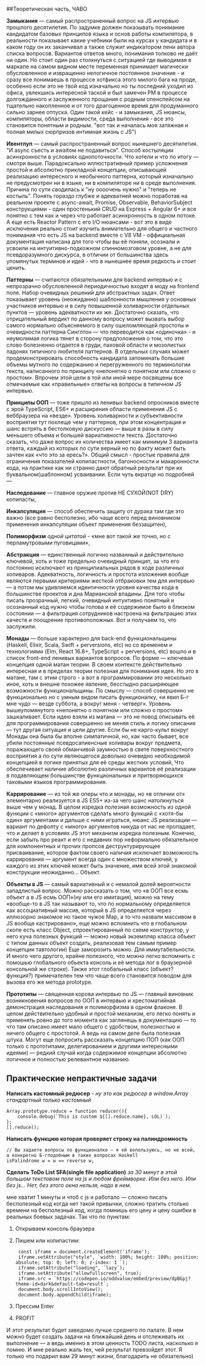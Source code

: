 ##Теоретическая часть, ЧАВО

**Замыкания** — самый распространенный вопрос на JS интервью прошлого десятилетия. По задумке должен показывать понимание кандидатом базовых принципов языка и основ работы компилятора, в реальности показывает какие учебники были на курсах у кандидата и в каком году он их заканчивал а также служит индикатором лени автора списка вопросов. Вариантов ответов много, понимания толково не даёт ни один. Но стоит один раз столкнуться с ситуацией где выводимая в маркапе на самом видном месте переменная принимает магически обусловленное и извращенно нелогичное постоянное значение - и сразу все понимаешь в процессе хотфикса этого милого бага на проде, особенно если это не твой код изначально но ты последний уходил из офиса, увлекшись интересной таской и был замечен PM в процессе долгожданного и заслуженного прощания с родным опенспейсом на тщательно накопленное и от того драгоценное время для продуманного сильно зарнее отпуска. Один такой кейс - и замыкания, JS нюансы, компиляторы, области видимости, среда выполнения - все это становится понятным и родным. "вот так и началась моя затяжная и полная милых сюрпризов интимная жизнь с JS")

**Ивентлуп** — самый распространенный вопрос нынешнего десятилетия. "И async съесть и awaitом не подавиться". Способ костыляции асинхронности в условиях однопоточности. Что хотели и что по итогу — смотри выше. Парадоксально иллюстративный пример усложнения простой и абсолютно прикладной концепции, описывающей  реализацию интересного и необычного паттерна, который изначально не предусмотрен ни в языке, ни в компиляторе ни в среде выполнения. Причина по сути сводилась к  "ну оооочень нужно" и "теперь не костыль". Понять гораздо глубже и адекватней можно поработав на реальном проекте с async-await, Promise, Observable, BehaviorSubject конструкциями - один простенький CRUD на Express + Angular 6+ и все понятно с тем как и через что работает асинхронность в одном потоке. А еще есть Reactor Pattern с его I/O нюансами - вот это в виде исключения реально стоит изучить внимательно для общего и частного понимания что есть JS на backend вместе с V8 VM - оффициальная документация написана для того чтобы вы её поняли, осознали и усвоили на интуитивно-подкожном спинномозговом уровне, а не для псевдоразумного дискурса, в отличии от большинства здесь упомянутых терминов и идей - что в нынешнее время редкость и стоит ценить.

**Паттерны** — считаются обязательными для backend интервью и с непрозрачно обусловленной периодичностью входят в моду на frontend поле. Набор очевидных решений для абстрактных задач. Ответ показывает уровень (неожиданно) шаблонности мышления у основных участников интервью и в силу повышенной холиварности отдельных пунктов — уровень адекватности их же. Достаточно сказать, что отрицательный вердикт по данному вопросу может вызвать выбор самого нормально объясняемого в силу ошеломляющей простоты и очевидности паттерна Синглтон — что переводится как «одиночка» - и неумолимая логика тянет в сторону предположения о том, что это слово болезненно отдается в  груди, паховой области и мозолистых ладонях типичного любителя паттернов. В отдельных случаях может продемонстрировать способность кандидата запоминать большие объемы мутного по содержанию и перегруженного по терминологии текста, написанного по принципу «непонятно о понятном или сложно о простом». Впрочем этой цели в той или иной мере посвящены все отмечаемые как «правильные» ответы на вопросы в типичном JS интервью. 

**Принципы ООП** — тоже пришло из ленивых backend опросников вместе с эрой TypeScript, ES6+ и расширения области применения JS с веббраузера на «везде». Уровень холиварности и субъективности восприятия тут похлеще чем у паттернов, при этом концентрация и шанс встрять в бестолковую дискуссию — выше в разы в силу меньшего объема и большей вариативности текста. Достаточно сказать, что даже вопрос их количества имеет как минимум 3 варианта ответа, каждый из которых по сути верный но по факту может быть зачтен как «что это за ересь?». Общий смысл - простые правила для ограничения  показателей копипастности, багоносности и макаронности кода, на практике как ни странно дают обратный результат при их буквальном(шаблонном) усваивании. Если чуть вкратце но подробней —

**Наследование** — главное оружие против НЕ СУХОЙ(NOT DRY) копипасты, 

**Инкапсуляция** — способ обеспечить защиту от дурака там где это важно (все равно бесполезно, ибо чаще всего перед виновником применения инкапсуляции объект применения беззащитен), 

**Полиморфизм** *одной цитатой* - «мне вот такой же точно, но с перламутровыми пуговицами», 

**Абстракция** — единственный логично названный и действительно ключевой, хоть и тоже предельно очевидный принцип, за что его постоянно исключают из принципиальных рядов в ходе различных холиваров. Адекватность, логичность и простота изложения вообще являются первыми критериями жесткой отбраковки тем для интервью — а потом мы удивляемся идентичности уровня качества кода в большинстве проектов и дна Марианской впадины. Для того чтобы писать прозрачный, легкий, очевидный интуитивно понятный и осознанный код нужно чтобы голова и её содержимое было в близком состоянии — а фильтрация сотрудников настроена на фильтрацию этих качеств и поощрение противоположных. Вот и получаем то, что заслужили.

**Монады** — больше характерно для back-end функциональщины (Haskell, Elixir, Scala, Swift + perversions, etc) но со временем и технологиями (Elm, React 16.8+, TypeScript + perversions, etc) вошло и в список front-end ленивых вариантов вопросов. По форме — ключевая концепция одной матан теории. В своем контексте действительно интересная и в пределах теории полезная для понимания идея. Но это в матане, там с этим строго - а вот в программировании это несколько иное, хоть и внешне похожее явление, бесстыдно расширяющее возможности функциональщины. По смыслу — способ совершенно не функционально но с умным видом писать функционалку, «и явил Б-г мне чудо — везде суббота, а вокруг меня - четверг». Уровень вышеупомянутого «непонятно о понятном или сложно о простом» зашкаливает. Если идею взяли из матана — это не повод описывать её для программирования совершенно не меняя стиль и логику описания — тут другая ситуация и цели другие. Если бы не карго-культ вокруг Монады она была бы вполне симпатичной, но, как часто бывает, все убили постоянные псевдосапиенсные холивары вокруг предмета, поражающего своей обманчивой заумностью в свете поверхностного восприятия а по сути являющегося довольно очевидно необходимой концепцией в логике принятых для её среды жестких условий, Что обеспечивает наличие абсолютно различных вариантов её реализации в подавляющем большинстве функциональных и притворяющихся таковыми языков программирования.

**Каррирование** — из той же оперы что и монады, но «в отличии от» элементарно реализуется в JS ES5+ из-за чего шанс натолкнуться выше чем у монад. В целом изредка полезная возможность из одной функции с «много» аргументов сделать много функций с «хотя-бы один» аргументами и дальше с ними играться, нюанс JS реализации — вариант по дефолту с «много» аргументов никуда от нас не пропадает, что и делает в условиях JS этот механизм изредка полезным. Конечно, если забыть про реакт и его с недавних пор неформально обязательное для компонентных и прочих пропсов деструктурирующее присваивание, которое фактом своего наличия исключает возможность каррирования — аргумент всегда один с множеством ключей, у каждого из этих ключей может быть значение,  имя всей этой знакомой конструкции неожиданно... Объект.

**Объекты в JS** — самый вариативный и с немалой долей вероятности западлистый вопрос. Можно рассказать о том, что «в ООП все есмь объект а в JS есмь ООП»(ну или его имитация), можно на тему «вообще-то в JS так называют то, что по нормальному определяется как ассоциативный массив, который в JS определяется через иллюзорно знакомое но такое чужое Map, а то что назвали массивом в JS вообще кастрировано», еще можно вспомнить что в глобальном скопе есть класс Object, спроектированный по схеме конструктор, у него куча полезных функций — можно новый экземпляр класса объект с типом данных объект создать, реализовав тем самым пример концепции тавтологии) Еще заморозить можно. Для иммутабельности. И много чего другого, крайне полезного, что можно легко вспомнить с помошью глобального обьекта консоль и её метода лог в браузерной консольной же строке). Также этот глобальный класс (объект? функция?) примечателен тем что чаще всего становится поводом для вызова его же метода prototype.

**Прототипы** — священная корова интервью по JS — главный виновник возникновения вопросов по ООП в интервью и хрестоматийная демонстрация наследования и полиморфизма в одном флаконе. В целом действительно удобный и простой механизм, его легко понять и применять ровно до того момента как заглянешь в документацию — то что там описано имеет мало общего с удобством, полезностью и ничего общего с простотой.  А ведь на самом деле была полезная штука. Могут еще попросить рассказать концепцию ПОП (как ООП только с прототипами, делегированием и другими интересными идеями) — редкий случай когда содержимое концепции абсолютно логичное и полностью релевантное названию. 

## Практические непрактичные задачи

**Написать кастомный редюсер** - *ну это как редюсер в window.Array стандартный только кастомный*

    Array.prototype.reduce = function reducer(){
        console.debug(`This is custom ${[].reduce.name}, LOL)`);
    };
    [].reduce();

**Написать функцию которая проверяет строку на палиндромность**

    // Вы задаете вопросы по функционалке — я ей вопользуюсь, но не всей, а конкретно Б-гподобным в таких вопросах Haskell
    isPalindrome w = w == reverse w;

**Сделать ToDo List SFA(single file application)** *за 30 минут в этой большом текстовом поле на js и любом фреймворке. Или без него. Или без js… Нет, без этого окна нельзя, надо в нем.*

мне хватит 1 минуты и чтоб с js и работало — сложно писать бесполезный код когда нет такой привычки, сложно тратить столько времени на бесполезный код, когда помнишь его цену и цену ошибки в реальных боевых задачах. Так что по пунктам:

1) Открываем консоль браузера
2) Пишем или копипастим:

        const iframe = document.createElement('iframe');
        iframe.setAttribute("style", `width: 100%; height: 100%; position: absolute; top: 0; left: 0; z-index: 1 `);
        iframe.setAttribute("loading", `lazy`);
        iframe.setAttribute("allowfullscreen", true);
        iframe.src = `https://codepen.io/oddvalue/embed/preview/dpBGpj?theme-id=dark&default-tab=result`; 
        document.body.scrollIntoView();
        document.body.appendChild(iframe);

3) Прессим Enter
4) PROFIT

И этот результат будет заведомо лучше среднего по палате. В нем можно будет создать задачи на ближайший день и отслеживать их выполнение — а ведь именно в этом ценность TODO листа, насколько я помню. И мне реально жаль тех, чей результат превзойдет этот. Я только что подарил вам 29 минут жизни, благодарить не обязательно)
